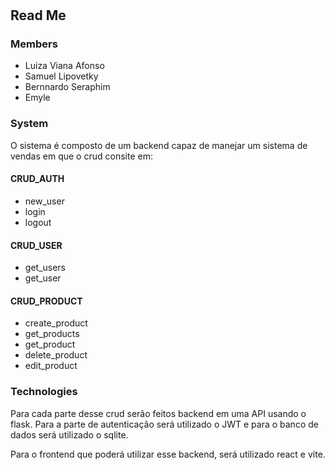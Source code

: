 # 

## Read Me

### Members

- Luiza Viana Afonso
- Samuel Lipovetky
- Bernnardo Seraphim
- Emyle

### System

O sistema é composto de um backend capaz de manejar um sistema de vendas em que o crud consite em:

#### CRUD_AUTH
  - new_user
  - login
  - logout
    
#### CRUD_USER
  - get_users
  - get_user
    
#### CRUD_PRODUCT
  - create_product
  - get_products
  - get_product
  - delete_product
  - edit_product
    
### Technologies
Para cada parte desse crud serão feitos backend em uma API usando o flask.
Para a parte de autenticação será utilizado o JWT e para o banco de dados será 
utilizado o sqlite.

Para o frontend que poderá utilizar esse backend, será utilizado react e vite.


